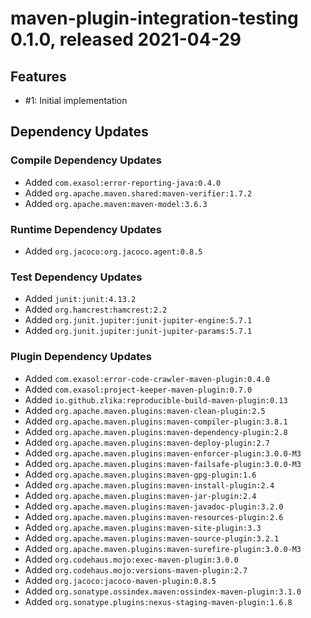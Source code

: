 # maven-plugin-integration-testing 0.1.0, released 2021-04-29

## Features

* #1: Initial implementation

## Dependency Updates

### Compile Dependency Updates

* Added `com.exasol:error-reporting-java:0.4.0`
* Added `org.apache.maven.shared:maven-verifier:1.7.2`
* Added `org.apache.maven:maven-model:3.6.3`

### Runtime Dependency Updates

* Added `org.jacoco:org.jacoco.agent:0.8.5`

### Test Dependency Updates

* Added `junit:junit:4.13.2`
* Added `org.hamcrest:hamcrest:2.2`
* Added `org.junit.jupiter:junit-jupiter-engine:5.7.1`
* Added `org.junit.jupiter:junit-jupiter-params:5.7.1`

### Plugin Dependency Updates

* Added `com.exasol:error-code-crawler-maven-plugin:0.4.0`
* Added `com.exasol:project-keeper-maven-plugin:0.7.0`
* Added `io.github.zlika:reproducible-build-maven-plugin:0.13`
* Added `org.apache.maven.plugins:maven-clean-plugin:2.5`
* Added `org.apache.maven.plugins:maven-compiler-plugin:3.8.1`
* Added `org.apache.maven.plugins:maven-dependency-plugin:2.8`
* Added `org.apache.maven.plugins:maven-deploy-plugin:2.7`
* Added `org.apache.maven.plugins:maven-enforcer-plugin:3.0.0-M3`
* Added `org.apache.maven.plugins:maven-failsafe-plugin:3.0.0-M3`
* Added `org.apache.maven.plugins:maven-gpg-plugin:1.6`
* Added `org.apache.maven.plugins:maven-install-plugin:2.4`
* Added `org.apache.maven.plugins:maven-jar-plugin:2.4`
* Added `org.apache.maven.plugins:maven-javadoc-plugin:3.2.0`
* Added `org.apache.maven.plugins:maven-resources-plugin:2.6`
* Added `org.apache.maven.plugins:maven-site-plugin:3.3`
* Added `org.apache.maven.plugins:maven-source-plugin:3.2.1`
* Added `org.apache.maven.plugins:maven-surefire-plugin:3.0.0-M3`
* Added `org.codehaus.mojo:exec-maven-plugin:3.0.0`
* Added `org.codehaus.mojo:versions-maven-plugin:2.7`
* Added `org.jacoco:jacoco-maven-plugin:0.8.5`
* Added `org.sonatype.ossindex.maven:ossindex-maven-plugin:3.1.0`
* Added `org.sonatype.plugins:nexus-staging-maven-plugin:1.6.8`
